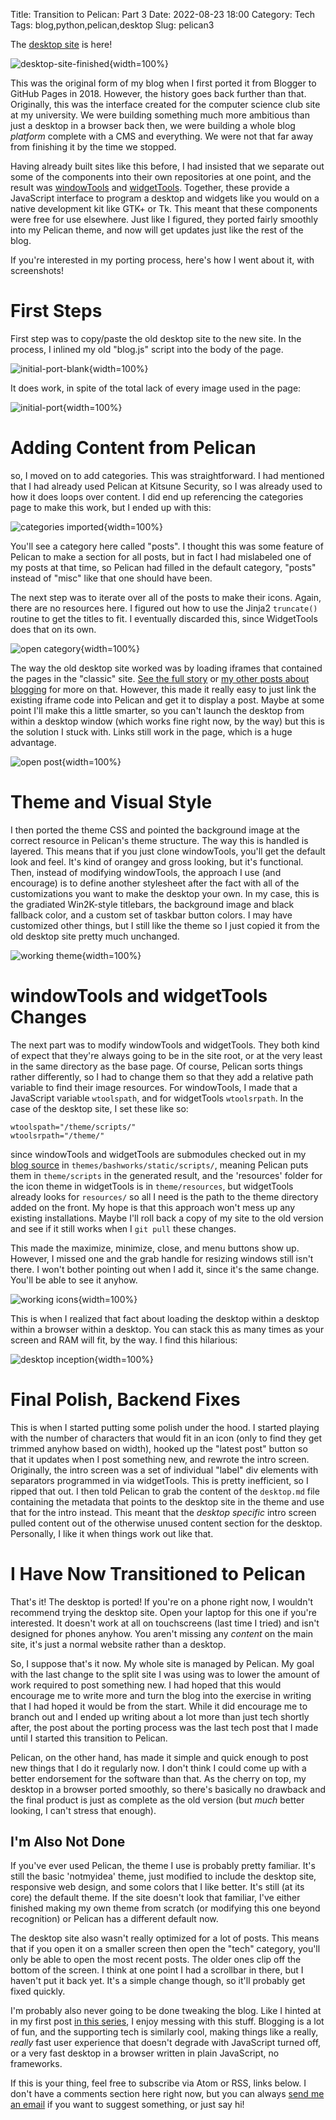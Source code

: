 Title: Transition to Pelican: Part 3
Date: 2022-08-23 18:00
Category: Tech
Tags: blog,python,pelican,desktop
Slug: pelican3

The [desktop site]({filename}/pages/desktop.md) is here!

![desktop-site-finished]({static}/images/pelican3/result.png){width=100%}

This was the original form of my blog when I first ported it from Blogger to GitHub Pages in 2018. However, the history goes back further than that. Originally, this was the interface created for the computer science club site at my university. We were building something much more ambitious than just a desktop in a browser back then, we were building a whole blog _platform_ complete with a CMS and everything. We were not that far away from finishing it by the time we stopped.

Having already built sites like this before, I had insisted that we separate out some of the components into their own repositories at one point, and the result was [windowTools](https://gitlab.com/CannonContraption/windowTools) and [widgetTools](https://gitlab.com/CannonContraption/widgetTools). Together, these provide a JavaScript interface to program a desktop and widgets like you would on a native development kit like GTK+ or Tk. This meant that these components were free for use elsewhere. Just like I figured, they ported fairly smoothly into my Pelican theme, and now will get updates just like the rest of the blog.

If you're interested in my porting process, here's how I went about it, with screenshots!

# First Steps

First step was to copy/paste the old desktop site to the new site. In the process, I inlined my old "blog.js" script into the body of the page.

![initial-port-blank]({static}/images/pelican3/initial-port-blank.png){width=100%}

It does work, in spite of the total lack of every image used in the page:

![initial-port]({static}/images/pelican3/initial-port.png){width=100%}

# Adding Content from Pelican

so, I moved on to add categories. This was straightforward. I had mentioned that I had already used Pelican at Kitsune Security, so I was already used to how it does loops over content. I did end up referencing the categories page to make this work, but I ended up with this:

![categories imported]({static}/images/pelican3/categories-imported.png){width=100%}

You'll see a category here called "posts". I thought this was some feature of Pelican to make a section for all posts, but in fact I had mislabeled one of my posts at that time, so Pelican had filled in the default category, "posts" instead of "misc" like that one should have been.

The next step was to iterate over all of the posts to make their icons. Again, there are no resources here. I figured out how to use the Jinja2 `truncate()` routine to get the titles to fit. I eventually discarded this, since WidgetTools does that on its own.

![open category]({static}/images/pelican3/early-tech-category.png){width=100%}

The way the old desktop site worked was by loading iframes that contained the pages in the "classic" site. [See the full story]({filename}blogtech.md) or [my other posts about blogging]({tag}blog) for more on that. However, this made it really easy to just link the existing iframe code into Pelican and get it to display a post. Maybe at some point I'll make this a little smarter, so you can't launch the desktop from within a desktop window (which works fine right now, by the way) but this is the solution I stuck with. Links still work in the page, which is a huge advantage.

![open post]({static}/images/pelican3/early-open-post.png){width=100%}

# Theme and Visual Style

I then ported the theme CSS and pointed the background image at the correct resource in Pelican's theme structure. The way this is handled is layered. This means that if you just clone windowTools, you'll get the default look and feel. It's kind of orangey and gross looking, but it's functional. Then, instead of modifying windowTools, the approach I use (and encourage) is to define another stylesheet after the fact with all of the customizations you want to make the desktop your own. In my case, this is the gradiated Win2K-style titlebars, the background image and black fallback color, and a custom set of taskbar button colors. I may have customized other things, but I still like the theme so I just copied it from the old desktop site pretty much unchanged.

![working theme]({static}/images/pelican3/early-working-theme.png){width=100%}

# windowTools and widgetTools Changes

The next part was to modify windowTools and widgetTools. They both kind of expect that they're always going to be in the site root, or at the very least in the same directory as the base page. Of course, Pelican sorts things rather differently, so I had to change them so that they add a relative path variable to find their image resources. For windowTools, I made that a JavaScript variable `wtoolspath`, and for widgetTools `wtoolsrpath`. In the case of the desktop site, I set these like so:

    wtoolspath="/theme/scripts/"
    wtoolsrpath="/theme/"
    
since windowTools and widgetTools are submodules checked out in my [blog source](https://github.com/CannonContraption/blag) in `themes/bashworks/static/scripts/`, meaning Pelican puts them in `theme/scripts` in the generated result, and the 'resources' folder for the icon theme in widgetTools is in `theme/resources`, but widgetTools already looks for `resources/` so all I need is the path to the theme directory added on the front. My hope is that this approach won't mess up any existing installations. Maybe I'll roll back a copy of my site to the old version and see if it still works when I `git pull` these changes.

This made the maximize, minimize, close, and menu buttons show up. However, I missed one and the grab handle for resizing windows still isn't there. I won't bother pointing out when I add it, since it's the same change. You'll be able to see it anyhow.

![working icons]({static}/images/pelican3/working-icons.png){width=100%}

This is when I realized that fact about loading the desktop within a desktop within a browser within a desktop. You can stack this as many times as your screen and RAM will fit, by the way. I find this hilarious:

![desktop inception]({static}/images/pelican3/desktop-inception.png){width=100%}

# Final Polish, Backend Fixes

This is when I started putting some polish under the hood. I started playing with the number of characters that would fit in an icon (only to find they get trimmed anyhow based on width), hooked up the "latest post" button so that it updates when I post something new, and rewrote the intro screen. Originally, the intro screen was a set of individual "label" div elements with separators programmed in via widgetTools. This is pretty inefficient, so I ripped that out. I then told Pelican to grab the content of the `desktop.md` file containing the metadata that points to the desktop site in the theme and use that for the intro instead. This meant that the _desktop specific_ intro screen pulled content out of the otherwise unused content section for the desktop. Personally, I like it when things work out like that.

# I Have Now Transitioned to Pelican

That's it! The desktop is ported! If you're on a phone right now, I wouldn't recommend trying the desktop site. Open your laptop for this one if you're interested. It doesn't work at all on touchscreens (last time I tried) and isn't designed for phones anyhow. You aren't missing any _content_ on the main site, it's just a normal website rather than a desktop.

So, I suppose that's it now. My whole site is managed by Pelican. My goal with the last change to the split site I was using was to lower the amount of work required to post something new. I had hoped that this would encourage me to write more and turn the blog into the exercise in writing that I had hoped it would be from the start. While it did encourage me to branch out and I ended up writing about a lot more than just tech shortly after, the post about the porting process was the last tech post that I made until I started this transition to Pelican.

Pelican, on the other hand, has made it simple and quick enough to post new things that I do it regularly now. I don't think I could come up with a better endorsement for the software than that. As the cherry on top, my desktop in a browser ported smoothly, so there's basically no drawback and the final product is just as complete as the old version (but _much_ better looking, I can't stress that enough).

## I'm Also Not Done

If you've ever used Pelican, the theme I use is probably pretty familiar. It's still the basic 'notmyidea' theme, just modified to include the desktop site, responsive web design, and some colors that I like better. It's still (at its core) the default theme. If the site doesn't look that familiar, I've either finished making my own theme from scratch (or modifying this one beyond recognition) or Pelican has a different default now.

The desktop site also wasn't really optimized for a lot of posts. This means that if you open it on a smaller screen then open the "tech" category, you'll only be able to open the most recent posts. The older ones clip off the bottom of the screen. I think at one point I had a scrollbar in there, but I haven't put it back yet. It's a simple change though, so it'll probably get fixed quickly.

I'm probably also never going to be done tweaking the blog. Like I hinted at in my first post [in this series]({tag}blog), I enjoy messing with this stuff. Blogging is a lot of fun, and the supporting tech is similarly cool, making things like a really, _really_ fast user experience that doesn't degrade with JavaScript turned off, or a very fast desktop in a browser written in plain JavaScript, no frameworks.

If this is your thing, feel free to subscribe via Atom or RSS, links below. I don't have a comments section here right now, but you can always [send me an email](mailto:jimmydean886@hotmail.com?subject=Hello!) if you want to suggest something, or just say hi!
